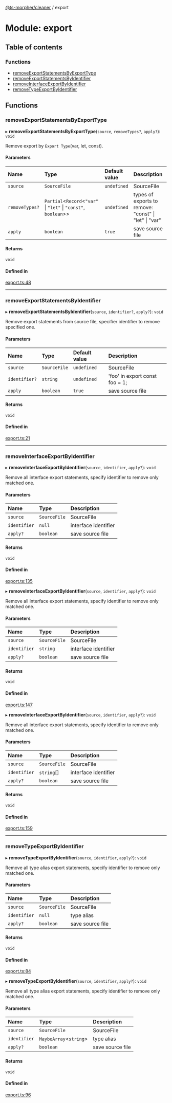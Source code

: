 [@ts-morpher/cleaner](../README.md) / export

# Module: export

## Table of contents

### Functions

- [removeExportStatementsByExportType](export.md#removeexportstatementsbyexporttype)
- [removeExportStatementsByIdentifier](export.md#removeexportstatementsbyidentifier)
- [removeInterfaceExportByIdentifier](export.md#removeinterfaceexportbyidentifier)
- [removeTypeExportByIdentifier](export.md#removetypeexportbyidentifier)

## Functions

### removeExportStatementsByExportType

▸ **removeExportStatementsByExportType**(`source`, `removeTypes?`, `apply?`): `void`

Remove export by `Export Type`(var, let, const).

#### Parameters

| Name | Type | Default value | Description |
| :------ | :------ | :------ | :------ |
| `source` | `SourceFile` | `undefined` | SourceFile |
| `removeTypes?` | `Partial`<`Record`<``"var"`` \| ``"let"`` \| ``"const"``, `boolean`\>\> | `undefined` | types of exports to remove: "const" \| "let" \| "var" |
| `apply` | `boolean` | `true` | save source file |

#### Returns

`void`

#### Defined in

[export.ts:48](https://github.com/linbudu599/morpher/blob/98d4a1f/packages/cleaner/src/export.ts#L48)

___

### removeExportStatementsByIdentifier

▸ **removeExportStatementsByIdentifier**(`source`, `identifier?`, `apply?`): `void`

Remove export statements from source file, specifier identifier to remove specified one.

#### Parameters

| Name | Type | Default value | Description |
| :------ | :------ | :------ | :------ |
| `source` | `SourceFile` | `undefined` | SourceFile |
| `identifier?` | `string` | `undefined` | 'foo' in export const foo = 1; |
| `apply` | `boolean` | `true` | save source file |

#### Returns

`void`

#### Defined in

[export.ts:21](https://github.com/linbudu599/morpher/blob/98d4a1f/packages/cleaner/src/export.ts#L21)

___

### removeInterfaceExportByIdentifier

▸ **removeInterfaceExportByIdentifier**(`source`, `identifier`, `apply?`): `void`

Remove all interface export statements, specify identifier to remove only matched one.

#### Parameters

| Name | Type | Description |
| :------ | :------ | :------ |
| `source` | `SourceFile` | SourceFile |
| `identifier` | ``null`` | interface identifier |
| `apply?` | `boolean` | save source file |

#### Returns

`void`

#### Defined in

[export.ts:135](https://github.com/linbudu599/morpher/blob/98d4a1f/packages/cleaner/src/export.ts#L135)

▸ **removeInterfaceExportByIdentifier**(`source`, `identifier`, `apply?`): `void`

Remove all interface export statements, specify identifier to remove only matched one.

#### Parameters

| Name | Type | Description |
| :------ | :------ | :------ |
| `source` | `SourceFile` | SourceFile |
| `identifier` | `string` | interface identifier |
| `apply?` | `boolean` | save source file |

#### Returns

`void`

#### Defined in

[export.ts:147](https://github.com/linbudu599/morpher/blob/98d4a1f/packages/cleaner/src/export.ts#L147)

▸ **removeInterfaceExportByIdentifier**(`source`, `identifier`, `apply?`): `void`

Remove all interface export statements, specify identifier to remove only matched one.

#### Parameters

| Name | Type | Description |
| :------ | :------ | :------ |
| `source` | `SourceFile` | SourceFile |
| `identifier` | `string`[] | interface identifier |
| `apply?` | `boolean` | save source file |

#### Returns

`void`

#### Defined in

[export.ts:159](https://github.com/linbudu599/morpher/blob/98d4a1f/packages/cleaner/src/export.ts#L159)

___

### removeTypeExportByIdentifier

▸ **removeTypeExportByIdentifier**(`source`, `identifier`, `apply?`): `void`

Remove all type alias export statements, specify identifier to remove only matched one.

#### Parameters

| Name | Type | Description |
| :------ | :------ | :------ |
| `source` | `SourceFile` | SourceFile |
| `identifier` | ``null`` | type alias |
| `apply?` | `boolean` | save source file |

#### Returns

`void`

#### Defined in

[export.ts:84](https://github.com/linbudu599/morpher/blob/98d4a1f/packages/cleaner/src/export.ts#L84)

▸ **removeTypeExportByIdentifier**(`source`, `identifier`, `apply?`): `void`

Remove all type alias export statements, specify identifier to remove only matched one.

#### Parameters

| Name | Type | Description |
| :------ | :------ | :------ |
| `source` | `SourceFile` | SourceFile |
| `identifier` | `MaybeArray`<`string`\> | type alias |
| `apply?` | `boolean` | save source file |

#### Returns

`void`

#### Defined in

[export.ts:96](https://github.com/linbudu599/morpher/blob/98d4a1f/packages/cleaner/src/export.ts#L96)
